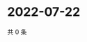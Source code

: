 # 2022-07-22

共 0 条

<!-- BEGIN WEIBO -->
<!-- 最后更新时间 Fri Jul 22 2022 14:07:02 GMT+0800 (China Standard Time) -->

<!-- END WEIBO -->
